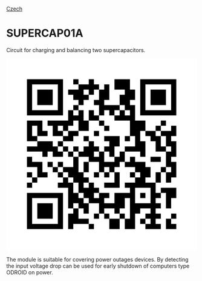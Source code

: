 
[Czech](./README.cs.md)
<!--- module --->
# SUPERCAP01A
<!--- Emodule --->

<!--- subtitle --->Circuit for charging and balancing two supercapacitors.<!--- Esubtitle --->

![SUPERCAP01A](DOC/SRC/img/SUPERCAP01A_QRcode.png)

<!--- description ---> The module is suitable for covering power outages devices. By detecting the input voltage drop can be used for early shutdown of computers type ODROID on power.<!--- Edescription --->
            